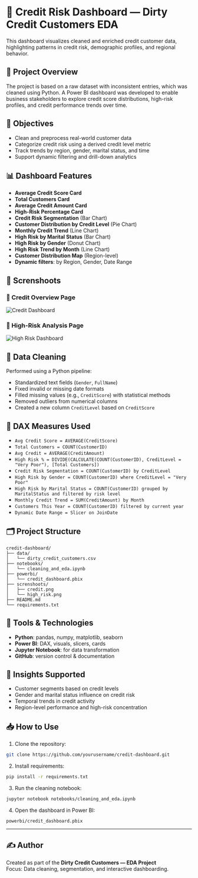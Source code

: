 
# 🧮 Credit Risk Dashboard — Dirty Credit Customers EDA

This dashboard visualizes cleaned and enriched credit customer data, highlighting patterns in credit risk, demographic profiles, and regional behavior.

## 📌 Project Overview

The project is based on a raw dataset with inconsistent entries, which was cleaned using Python. A Power BI dashboard was developed to enable business stakeholders to explore credit score distributions, high-risk profiles, and credit performance trends over time.

## 🎯 Objectives

- Clean and preprocess real-world customer data  
- Categorize credit risk using a derived credit level metric  
- Track trends by region, gender, marital status, and time  
- Support dynamic filtering and drill-down analytics  

## 📊 Dashboard Features

- **Average Credit Score Card**  
- **Total Customers Card**  
- **Average Credit Amount Card**  
- **High-Risk Percentage Card**  
- **Credit Risk Segmentation** (Bar Chart)  
- **Customer Distribution by Credit Level** (Pie Chart)  
- **Monthly Credit Trend** (Line Chart)  
- **High Risk by Marital Status** (Bar Chart)  
- **High Risk by Gender** (Donut Chart)  
- **High Risk Trend by Month** (Line Chart)  
- **Customer Distribution Map** (Region-level)  
- **Dynamic filters**: by Region, Gender, Date Range  

## 📸 Screnshoots

### 🔹 Credit Overview Page  
![Credit Dashboard](screenshots/credit.png)

### 🔹 High-Risk Analysis Page  
![High Risk Dashboard](screenshots/high_risk.png)

## 🧼 Data Cleaning

Performed using a Python pipeline:
- Standardized text fields (`Gender`, `FullName`)  
- Fixed invalid or missing date formats  
- Filled missing values (e.g., `CreditScore`) with statistical methods  
- Removed outliers from numerical columns  
- Created a new column `CreditLevel` based on `CreditScore`  

## 🧮 DAX Measures Used

- `Avg Credit Score = AVERAGE(CreditScore)`  
- `Total Customers = COUNT(CustomerID)`  
- `Avg Credit = AVERAGE(CreditAmount)`  
- `High Risk % = DIVIDE(CALCULATE(COUNT(CustomerID), CreditLevel = "Very Poor"), [Total Customers])`  
- `Credit Risk Segmentation = COUNT(CustomerID) by CreditLevel`  
- `High Risk by Gender = COUNT(CustomerID) where CreditLevel = "Very Poor"`  
- `High Risk by Marital Status = COUNT(CustomerID) grouped by MaritalStatus and filtered by risk level`  
- `Monthly Credit Trend = SUM(CreditAmount) by Month`  
- `Customers This Year = COUNT(CustomerID) filtered by current year`  
- `Dynamic Date Range = Slicer on JoinDate`  

## 🗂️ Project Structure

```
credit-dashboard/
├── data/
│   └── dirty_credit_customers.csv
├── notebooks/
│   └── cleaning_and_eda.ipynb
├── powerbi/
│   └── credit_dashboard.pbix
├── screnshoots/
│   ├── credit.png
│   └── high_risk.png
├── README.md
└── requirements.txt
```

## 🧰 Tools & Technologies

- **Python**: pandas, numpy, matplotlib, seaborn  
- **Power BI**: DAX, visuals, slicers, cards  
- **Jupyter Notebook**: for data transformation  
- **GitHub**: version control & documentation  

## 📌 Insights Supported

- Customer segments based on credit levels  
- Gender and marital status influence on credit risk  
- Temporal trends in credit activity  
- Region-level performance and high-risk concentration  

## 📥 How to Use

1. Clone the repository:
```bash
git clone https://github.com/yourusername/credit-dashboard.git
```

2. Install requirements:
```bash
pip install -r requirements.txt
```

3. Run the cleaning notebook:
```bash
jupyter notebook notebooks/cleaning_and_eda.ipynb
```

4. Open the dashboard in Power BI:
```
powerbi/credit_dashboard.pbix
```

---

## ✍️ Author

Created as part of the **Dirty Credit Customers — EDA Project**  
Focus: Data cleaning, segmentation, and interactive dashboarding.
